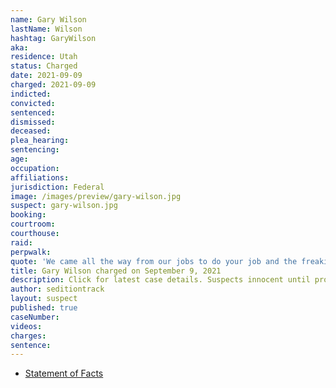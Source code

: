 ```yaml
---
name: Gary Wilson
lastName: Wilson
hashtag: GaryWilson
aka:
residence: Utah
status: Charged
date: 2021-09-09
charged: 2021-09-09
indicted:
convicted:
sentenced:
dismissed:
deceased:
plea_hearing:
sentencing:
age:
occupation:
affiliations:
jurisdiction: Federal
image: /images/preview/gary-wilson.jpg
suspect: gary-wilson.jpg
booking:
courtroom:
courthouse:
raid:
perpwalk:
quote: 'We came all the way from our jobs to do your job and the freaking senators’ job.'
title: Gary Wilson charged on September 9, 2021
description: Click for latest case details. Suspects innocent until proven guilty.
author: seditiontrack
layout: suspect
published: true
caseNumber:
videos:
charges:
sentence:
---
```

- [Statement of Facts](https://s3.documentcloud.org/documents/21062164/9-9-21-us-v-gary-wilson-complaint-affidavit.pdf)
